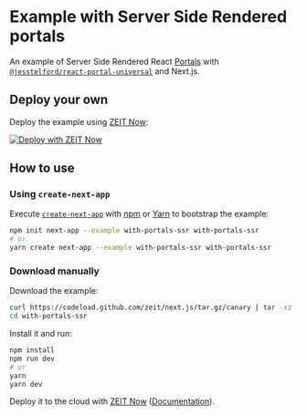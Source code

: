 # Example with Server Side Rendered portals

An example of Server Side Rendered React [Portals](https://reactjs.org/docs/portals.html) with [`@jesstelford/react-portal-universal`](https://www.npmjs.com/package/@jesstelford/react-portal-universal) and Next.js.

## Deploy your own

Deploy the example using [ZEIT Now](https://zeit.co/now):

[![Deploy with ZEIT Now](https://zeit.co/button)](https://zeit.co/new/project?template=https://github.com/zeit/next.js/tree/canary/examples/with-portals-ssr)

## How to use

### Using `create-next-app`

Execute [`create-next-app`](https://github.com/zeit/next.js/tree/canary/packages/create-next-app) with [npm](https://docs.npmjs.com/cli/init) or [Yarn](https://yarnpkg.com/lang/en/docs/cli/create/) to bootstrap the example:

```bash
npm init next-app --example with-portals-ssr with-portals-ssr
# or
yarn create next-app --example with-portals-ssr with-portals-ssr
```

### Download manually

Download the example:

```bash
curl https://codeload.github.com/zeit/next.js/tar.gz/canary | tar -xz --strip=2 next.js-canary/examples/with-portals-ssr
cd with-portals-ssr
```

Install it and run:

```bash
npm install
npm run dev
# or
yarn
yarn dev
```

Deploy it to the cloud with [ZEIT Now](https://zeit.co/new?filter=next.js&utm_source=github&utm_medium=readme&utm_campaign=next-example) ([Documentation](https://nextjs.org/docs/deployment)).
